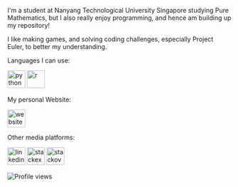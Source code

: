 I'm a student at Nanyang Technological University Singapore studying Pure Mathematics, but I also really enjoy programming, and hence am building up my repository!

I like making games, and solving coding challenges, especially Project Euler, to better my understanding.

Languages I can use:

<img src='https://upload.wikimedia.org/wikipedia/commons/thumb/c/c3/Python-logo-notext.svg/1200px-Python-logo-notext.svg.png' alt='python' height='40'> <img src='https://upload.wikimedia.org/wikipedia/commons/thumb/1/1b/R_logo.svg/1280px-R_logo.svg.png' alt='r' height='40'>

My personal Website:

[<img src='https://i.imgur.com/WpCwvd2.png' alt='website' height='40'>](https://ivl-projecteuler.com)

Other media platforms:

[<img src='https://cdn-icons-png.flaticon.com/512/174/174857.png' alt='linkedin' height='40'>](https://www.linkedin.com/in/igorvanloo)  [<img src='https://cdn.sstatic.net/Sites/math/Img/apple-touch-icon@2.png?v=4ec1df2e49b1' alt='stackexchange' height='40'>](https://math.stackexchange.com/users/902101/igor)  [<img src='https://cdn.worldvectorlogo.com/logos/stack-overflow.svg' alt='stackoverflow' height='40'>](https://stackoverflow.com/users/14856132/igor?tab=profile)

![Profile views](https://gpvc.arturio.dev/igorvanloo) 
